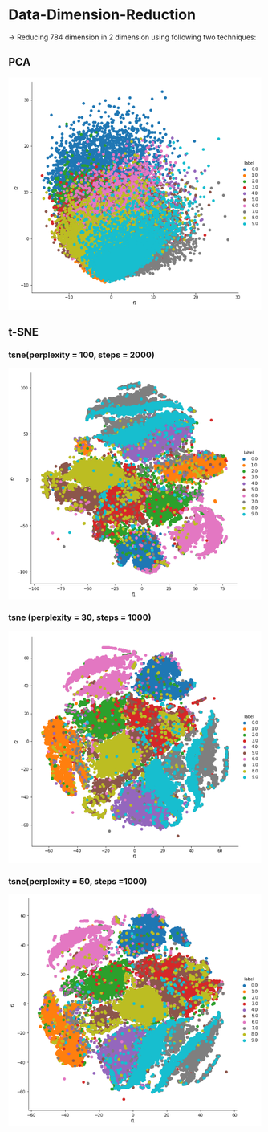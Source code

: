 # Data-Dimension-Reduction
-> Reducing 784 dimension in 2 dimension using following two techniques:
## PCA

![alt text](https://github.com/saini-dhiraj/Data-Dimension-Reduction/blob/master/PCA/PCA-on-MNIST-data.png)

## t-SNE
### tsne(perplexity = 100, steps = 2000)
![alt text](https://github.com/saini-dhiraj/Data-Dimension-Reduction/blob/master/t-SNE/tsne-100-2000.png)

### tsne (perplexity = 30, steps = 1000)
![alt text](https://github.com/saini-dhiraj/Data-Dimension-Reduction/blob/master/t-SNE/tsne-30-1000.png)

### tsne(perplexity = 50, steps =1000)
![alt text](https://github.com/saini-dhiraj/Data-Dimension-Reduction/blob/master/t-SNE/tsne-50-1000.png)

